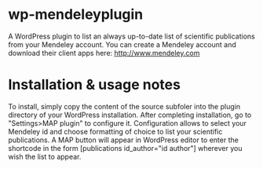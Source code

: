 wp-mendeleyplugin
=================
A WordPress plugin to list an always up-to-date list of scientific publications from your Mendeley account.
You can create a Mendeley account and download their client apps here: http://www.mendeley.com

Installation & usage notes
==========================
To install, simply copy the content of the source subfoler into the plugin directory of your WordPress installation.
After completing installation, go to "Settings>MAP plugin" to configure it. Configuration allows to select your Mendeley id and choose formatting of choice to list your scientific publications.
A MAP button will appear in WordPress editor to enter the shortcode in the form [publications id_author="id author"] wherever you wish the list to appear.
